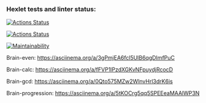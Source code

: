 ### Hexlet tests and linter status:
[![Actions Status](https://github.com/kmyagkov/frontend-project-lvl1/workflows/hexlet-check/badge.svg)](https://github.com/kmyagkov/frontend-project-lvl1/actions)

[![Actions Status](https://github.com/kmyagkov/frontend-project-lvl1/workflows/eslint/badge.svg)](https://github.com/kmyagkov/frontend-project-lvl1/actions)

[![Maintainability](https://api.codeclimate.com/v1/badges/a99a88d28ad37a79dbf6/maintainability)](https://codeclimate.com/github/codeclimate/codeclimate/maintainability)

Brain-even: https://asciinema.org/a/3gPmjEA6fcl5UlB6qgDImfPuC

Brain-calc: https://asciinema.org/a/fFVP1lPzdXGKvNFpuydjRcocD

Brain-gcd: https://asciinema.org/a/0Qto575MZw2WlnvHrl3drK6is

Brain-progression: https://asciinema.org/a/5tKOCrg5qq5SPEEeaMAAlWP3N

